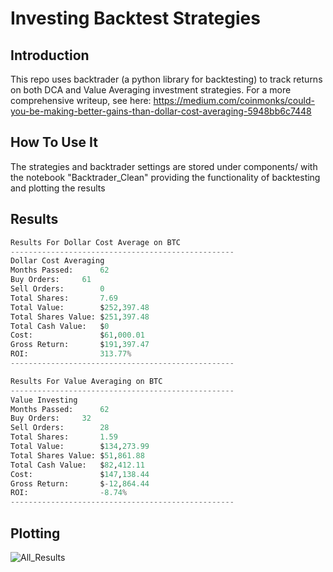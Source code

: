 ﻿# Investing Backtest Strategies
 
 ## Introduction
 This repo uses backtrader (a python library for backtesting) to track returns on both DCA and Value Averaging investment strategies.
 For a more comprehensive writeup, see here: https://medium.com/coinmonks/could-you-be-making-better-gains-than-dollar-cost-averaging-5948bb6c7448
 
 ## How To Use It
 The strategies and backtrader settings are stored under components/ with the notebook "Backtrader_Clean" providing the functionality of backtesting and plotting the results
 
 ## Results 
 
```python
Results For Dollar Cost Average on BTC
--------------------------------------------------
Dollar Cost Averaging
Months Passed:		62
Buy Orders:		61
Sell Orders:		0
Total Shares:		7.69
Total Value:		$252,397.48
Total Shares Value:	$251,397.48
Total Cash Value:	$0
Cost:		        $61,000.01
Gross Return:		$191,397.47
ROI:		        313.77%
--------------------------------------------------
```
```python
Results For Value Averaging on BTC
--------------------------------------------------
Value Investing
Months Passed:		62
Buy Orders:		32
Sell Orders:		28
Total Shares:		1.59
Total Value:		$134,273.99
Total Shares Value:	$51,861.88
Total Cash Value:	$82,412.11
Cost:		        $147,138.44
Gross Return:		$-12,864.44
ROI:		        -8.74%
--------------------------------------------------
```

## Plotting

![All_Results](https://user-images.githubusercontent.com/26648341/168373953-e75f8b48-cc5a-4d1d-9065-d44792d1bd97.png)


 
